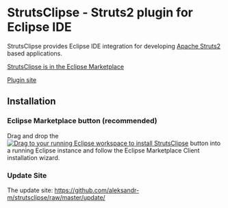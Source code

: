 # StrutsClipse - Struts2 plugin for Eclipse IDE

StrutsClipse provides Eclipse IDE integration for developing <a href="http://struts.apache.org/" target="_blank">Apache Struts2</a> based applications.

[StrutsClipse is in the Eclipse Marketplace](https://marketplace.eclipse.org/content/strutsclipse)

[Plugin site](https://aleksandr-m.github.io/strutsclipse/)

## Installation

### Eclipse Marketplace button (recommended)

Drag and drop the <a href="http://marketplace.eclipse.org/marketplace-client-intro?mpc_install=2502030" class="drag" title="Drag to your running Eclipse workspace to install StrutsClipse"><img src="https://marketplace.eclipse.org/sites/all/themes/solstice/_themes/solstice_marketplace/public/images/btn-install.png" alt="Drag to your running Eclipse workspace to install StrutsClipse" /></a> button into a running Eclipse instance and follow the Eclipse Marketplace Client installation wizard.

### Update Site

The update site: https://github.com/aleksandr-m/strutsclipse/raw/master/update/
